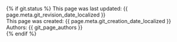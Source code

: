 {% if git.status %}
This page was last updated: {{ page.meta.git_revision_date_localized }}  
This page was created: {{ page.meta.git_creation_date_localized }}  
Authors: {{ git_page_authors }}  
{% endif %}
